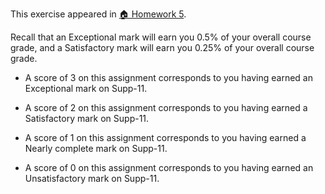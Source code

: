 This exercise appeared in <a href="assignment: 🏠 Homework 5">🏠 Homework 5</a>.

Recall that an Exceptional mark will earn you 0.5% of your overall course grade, and a Satisfactory mark will earn you 0.25% of your overall course grade.

* A score of 3 on this assignment corresponds to you having earned an Exceptional mark on Supp-11.

* A score of 2 on this assignment corresponds to you having earned a Satisfactory mark on Supp-11.

* A score of 1 on this assignment corresponds to you having earned a Nearly complete mark on Supp-11.

* A score of 0 on this assignment corresponds to you having earned an Unsatisfactory mark on Supp-11.